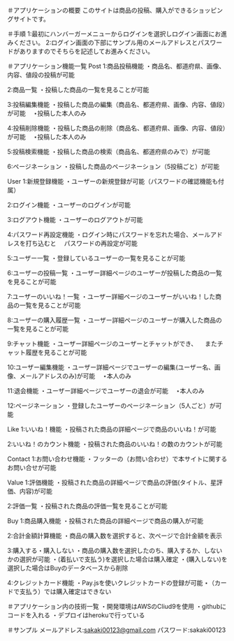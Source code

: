 ＃アプリケーションの概要
このサイトは商品の投稿、購入ができるショッピングサイトです。

＃手順
1:最初にハンバーガーメニューからログインを選択しログイン画面にお進みください。
2:ログイン画面の下部にサンプル用のメールアドレスとパスワードがありますのでそちらを記述してお進みください。

＃アプリケーション機能一覧
Post
1:商品投稿機能
・商品名、都道府県、画像、内容、値段の投稿が可能

2:商品一覧 
・投稿した商品の一覧を見ることが可能

3:投稿編集機能
・投稿した商品の編集（商品名、都道府県、画像、内容、値段）が可能
　⋆投稿した本人のみ

4:投稿削除機能
・投稿した商品の削除（商品名、都道府県、画像、内容、値段）が可能
　⋆投稿した本人のみ

5:投稿検索機能
・投稿した商品の検索（商品名、都道府県のみで）が可能

6:ページネーション
・投稿した商品のページネーション（5投稿ごと）が可能


User
1:新規登録機能
・ユーザーの新規登録が可能（パスワードの確認機能も付属）

2:ログイン機能
・ユーザーのログインが可能

3:ログアウト機能
・ユーザーのログアウトが可能

4:パスワード再設定機能
・ログイン時にパスワードを忘れた場合、メールアドレスを打ち込むと
　パスワードの再設定が可能

5:ユーザー一覧 
・登録しているユーザーの一覧を見ることが可能

6:ユーザーの投稿一覧 
・ユーザー詳細ページのユーザーが投稿した商品の一覧を見ることが可能

7:ユーザーのいいね！一覧 
・ユーザー詳細ページのユーザーがいいね！した商品の一覧を見ることが可能

8:ユーザーの購入履歴一覧 
・ユーザー詳細ページのユーザーが購入した商品の一覧を見ることが可能

9:チャット機能
・ユーザー詳細ページのユーザーとチャットができ、
　またチャット履歴を見ることが可能

10:ユーザー編集機能
・ユーザー詳細ページでユーザーの編集(ユーザー名、画像、メールアドレスのみ)が可能
　⋆本人のみ

11:退会機能
・ユーザー詳細ページでユーザーの退会が可能
　⋆本人のみ

12:ページネーション
・登録したユーザーのページネーション（5人ごと）が可能


Like
1:いいね！機能
・投稿された商品の詳細ページで商品のいいね！が可能

2:いいね！のカウント機能
・投稿された商品のいいね！の数のカウントが可能


Contact
1:お問い合わせ機能
・フッターの（お問い合わせ）で本サイトに関するお問い合せが可能


Value
1:評価機能
・投稿された商品の詳細ページで商品の評価(タイトル、星評価、内容)が可能

2:評価一覧
・投稿された商品の評価一覧を見ることが可能


Buy
1:商品購入機能
・投稿された商品の詳細ページで商品の購入が可能

2:合計金額計算機能
・商品の購入数を選択すると、次ページで合計金額を表示

3:購入する・購入しない
・商品の購入数を選択したのち、購入するか、しないかの選択が可能
・(着払いで支払う)を選択した場合は購入確定
・(購入しない)を選択した場合はBuyのデータベースから削除

4:クレジットカード機能
・Pay.jsを使いクレジットカードの登録が可能
  ⋆（カードで支払う）では購入確定はできない
  
  
＃アプリケーション内の技術一覧
・開発環境はAWSのCliud9を使用
・githubにコードを入れる
・デプロイはherokuで行っている

＃サンプル
メールアドレス:sakaki00123@gmail.com
パスワード:sakaki00123
